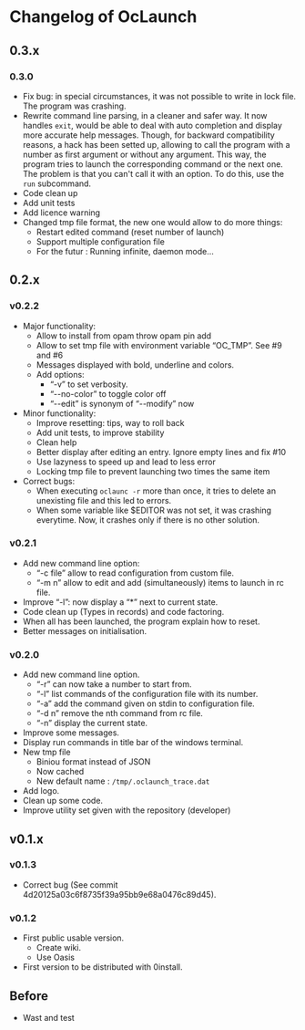 # Changelog of OcLaunch

## 0.3.x

### 0.3.0

 + Fix bug: in special circumstances, it was not possible to write in lock file.
   The program was crashing.
 + Rewrite command line parsing, in a cleaner and safer way. It now handles
   `exit`, would be able to deal with auto completion and display more accurate
   help messages. Though, for backward compatibility reasons, a hack has been
   setted up, allowing to call the program with a number as first argument or
   without any argument. This way, the program tries to launch the corresponding
   command or the next one. The problem is that you can't call it with an
   option. To do this, use the `run` subcommand.
 + Code clean up
 + Add unit tests
 + Add licence warning
 + Changed tmp file format, the new one would allow to do more things:
   + Restart edited command (reset number of launch)
   + Support multiple configuration file
   + For the futur : Running infinite, daemon mode...

## 0.2.x

### v0.2.2
 + Major functionality:
    + Allow to install from opam throw opam pin add <pkg> <repo>
    + Allow to set tmp file with environment variable “OC\_TMP”. See #9 and #6
    + Messages displayed with bold, underline and colors.
    + Add options:
       + “-v” to set verbosity.
       + “--no-color” to toggle color off
       + “--edit” is synonym of “--modify” now
 + Minor functionality:
    + Improve resetting: tips, way to roll back
    + Add unit tests, to improve stability
    + Clean help
    + Better display after editing an entry. Ignore empty lines and fix #10
    + Use lazyness to speed up and lead to less error
    + Locking tmp file to prevent launching two times the same item
 + Correct bugs:
   + When executing ```oclaunc -r``` more than once, it tries to delete an
     unexisting file and this led to errors.
   + When some variable like $EDITOR was not set, it was crashing everytime.
     Now, it crashes only if there is no other solution.

### v0.2.1
 + Add new command line option:
   + “-c file” allow to read configuration from custom file.
   + “-m n” allow to edit and add (simultaneously) items to launch in rc file.
 + Improve “-l”: now display a “\*” next to current state.
 + Code clean up (Types in records) and code factoring.
 + When all has been launched, the program explain how to reset.
 + Better messages on initialisation.

### v0.2.0
 + Add new command line option.
   + “-r” can now take a number to start from.
   + “-l” list commands of the configuration file with its number.
   + “-a” add the command given on stdin to configuration file.
   + “-d n” remove the nth command from rc file.
   + “-n” display the current state.
 + Improve some messages.
 + Display run commands in title bar of the windows terminal.
 + New tmp file
   + Biniou format instead of JSON
   + Now cached
   + New default name : `/tmp/.oclaunch_trace.dat`
 + Add logo.
 + Clean up some code.
 + Improve utility set given with the repository (developer)

## v0.1.x

### v0.1.3
 + Correct bug (See commit 4d20125a03c6f8735f39a95bb9e68a0476c89d45).

### v0.1.2
 + First public usable version.
   + Create wiki.
   + Use Oasis
 + First version to be distributed with 0install.

## Before
 + Wast and test
